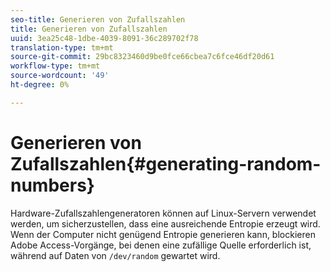```yaml
---
seo-title: Generieren von Zufallszahlen
title: Generieren von Zufallszahlen
uuid: 3ea25c48-1dbe-4039-8091-36c289702f78
translation-type: tm+mt
source-git-commit: 29bc8323460d9be0fce66cbea7c6fce46df20d61
workflow-type: tm+mt
source-wordcount: '49'
ht-degree: 0%

---
```



# Generieren von Zufallszahlen{#generating-random-numbers}

Hardware-Zufallszahlengeneratoren können auf Linux-Servern verwendet werden, um sicherzustellen, dass eine ausreichende Entropie erzeugt wird. Wenn der Computer nicht genügend Entropie generieren kann, blockieren Adobe Access-Vorgänge, bei denen eine zufällige Quelle erforderlich ist, während auf Daten von `/dev/random` gewartet wird.
